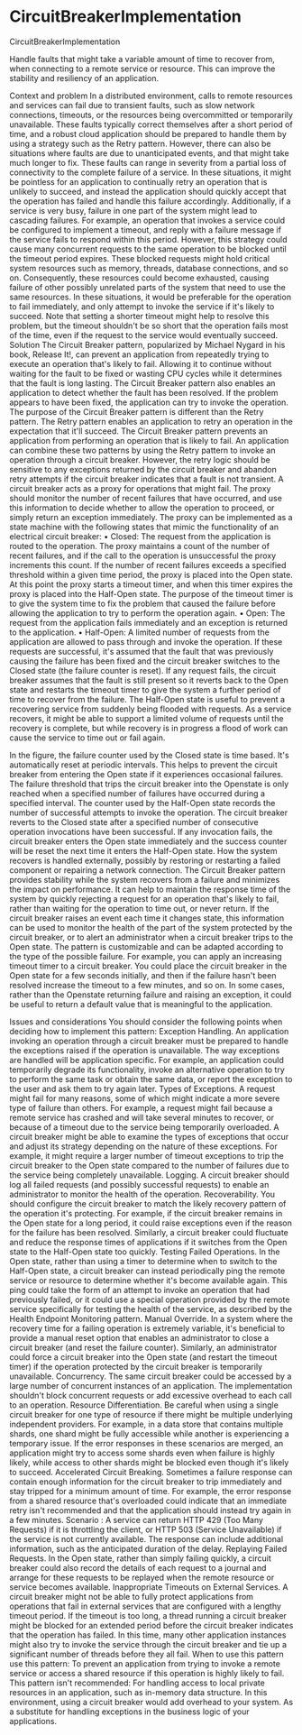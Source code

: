# CircuitBreakerImplementation
CircuitBreakerImplementation

Handle faults that might take a variable amount of time to recover from, when connecting to a remote service or resource. This can improve the stability and resiliency of an application.

Context and problem
In a distributed environment, calls to remote resources and services can fail due to transient faults, such as slow network connections, timeouts, or the resources being overcommitted or temporarily unavailable. These faults typically correct themselves after a short period of time, and a robust cloud application should be prepared to handle them by using a strategy such as the Retry pattern.
However, there can also be situations where faults are due to unanticipated events, and that might take much longer to fix. These faults can range in severity from a partial loss of connectivity to the complete failure of a service. In these situations, it might be pointless for an application to continually retry an operation that is unlikely to succeed, and instead the application should quickly accept that the operation has failed and handle this failure accordingly.
Additionally, if a service is very busy, failure in one part of the system might lead to cascading failures. For example, an operation that invokes a service could be configured to implement a timeout, and reply with a failure message if the service fails to respond within this period. However, this strategy could cause many concurrent requests to the same operation to be blocked until the timeout period expires. These blocked requests might hold critical system resources such as memory, threads, database connections, and so on. Consequently, these resources could become exhausted, causing failure of other possibly unrelated parts of the system that need to use the same resources. In these situations, it would be preferable for the operation to fail immediately, and only attempt to invoke the service if it's likely to succeed. Note that setting a shorter timeout might help to resolve this problem, but the timeout shouldn't be so short that the operation fails most of the time, even if the request to the service would eventually succeed.
Solution
The Circuit Breaker pattern, popularized by Michael Nygard in his book, Release It!, can prevent an application from repeatedly trying to execute an operation that's likely to fail. Allowing it to continue without waiting for the fault to be fixed or wasting CPU cycles while it determines that the fault is long lasting. The Circuit Breaker pattern also enables an application to detect whether the fault has been resolved. If the problem appears to have been fixed, the application can try to invoke the operation.
The purpose of the Circuit Breaker pattern is different than the Retry pattern. The Retry pattern enables an application to retry an operation in the expectation that it'll succeed. The Circuit Breaker pattern prevents an application from performing an operation that is likely to fail. An application can combine these two patterns by using the Retry pattern to invoke an operation through a circuit breaker. However, the retry logic should be sensitive to any exceptions returned by the circuit breaker and abandon retry attempts if the circuit breaker indicates that a fault is not transient.
A circuit breaker acts as a proxy for operations that might fail. The proxy should monitor the number of recent failures that have occurred, and use this information to decide whether to allow the operation to proceed, or simply return an exception immediately.
The proxy can be implemented as a state machine with the following states that mimic the functionality of an electrical circuit breaker:
•	Closed: The request from the application is routed to the operation. The proxy maintains a count of the number of recent failures, and if the call to the operation is unsuccessful the proxy increments this count. If the number of recent failures exceeds a specified threshold within a given time period, the proxy is placed into the Open state. At this point the proxy starts a timeout timer, and when this timer expires the proxy is placed into the Half-Open state.
The purpose of the timeout timer is to give the system time to fix the problem that caused the failure before allowing the application to try to perform the operation again.
•	Open: The request from the application fails immediately and an exception is returned to the application.
•	Half-Open: A limited number of requests from the application are allowed to pass through and invoke the operation. If these requests are successful, it's assumed that the fault that was previously causing the failure has been fixed and the circuit breaker switches to the Closed state (the failure counter is reset). If any request fails, the circuit breaker assumes that the fault is still present so it reverts back to the Open state and restarts the timeout timer to give the system a further period of time to recover from the failure.
The Half-Open state is useful to prevent a recovering service from suddenly being flooded with requests. As a service recovers, it might be able to support a limited volume of requests until the recovery is complete, but while recovery is in progress a flood of work can cause the service to time out or fail again.


 

In the figure, the failure counter used by the Closed state is time based. It's automatically reset at periodic intervals. This helps to prevent the circuit breaker from entering the Open state if it experiences occasional failures. The failure threshold that trips the circuit breaker into the Openstate is only reached when a specified number of failures have occurred during a specified interval. The counter used by the Half-Open state records the number of successful attempts to invoke the operation. The circuit breaker reverts to the Closed state after a specified number of consecutive operation invocations have been successful. If any invocation fails, the circuit breaker enters the Open state immediately and the success counter will be reset the next time it enters the Half-Open state.
How the system recovers is handled externally, possibly by restoring or restarting a failed component or repairing a network connection.
The Circuit Breaker pattern provides stability while the system recovers from a failure and minimizes the impact on performance. It can help to maintain the response time of the system by quickly rejecting a request for an operation that's likely to fail, rather than waiting for the operation to time out, or never return. If the circuit breaker raises an event each time it changes state, this information can be used to monitor the health of the part of the system protected by the circuit breaker, or to alert an administrator when a circuit breaker trips to the Open state.
The pattern is customizable and can be adapted according to the type of the possible failure. For example, you can apply an increasing timeout timer to a circuit breaker. You could place the circuit breaker in the Open state for a few seconds initially, and then if the failure hasn't been resolved increase the timeout to a few minutes, and so on. In some cases, rather than the Openstate returning failure and raising an exception, it could be useful to return a default value that is meaningful to the application.


Issues and considerations
You should consider the following points when deciding how to implement this pattern:
Exception Handling. An application invoking an operation through a circuit breaker must be prepared to handle the exceptions raised if the operation is unavailable. The way exceptions are handled will be application specific. For example, an application could temporarily degrade its functionality, invoke an alternative operation to try to perform the same task or obtain the same data, or report the exception to the user and ask them to try again later.
Types of Exceptions. A request might fail for many reasons, some of which might indicate a more severe type of failure than others. For example, a request might fail because a remote service has crashed and will take several minutes to recover, or because of a timeout due to the service being temporarily overloaded. A circuit breaker might be able to examine the types of exceptions that occur and adjust its strategy depending on the nature of these exceptions. For example, it might require a larger number of timeout exceptions to trip the circuit breaker to the Open state compared to the number of failures due to the service being completely unavailable.
Logging. A circuit breaker should log all failed requests (and possibly successful requests) to enable an administrator to monitor the health of the operation.
Recoverability. You should configure the circuit breaker to match the likely recovery pattern of the operation it's protecting. For example, if the circuit breaker remains in the Open state for a long period, it could raise exceptions even if the reason for the failure has been resolved. Similarly, a circuit breaker could fluctuate and reduce the response times of applications if it switches from the Open state to the Half-Open state too quickly.
Testing Failed Operations. In the Open state, rather than using a timer to determine when to switch to the Half-Open state, a circuit breaker can instead periodically ping the remote service or resource to determine whether it's become available again. This ping could take the form of an attempt to invoke an operation that had previously failed, or it could use a special operation provided by the remote service specifically for testing the health of the service, as described by the Health Endpoint Monitoring pattern.
Manual Override. In a system where the recovery time for a failing operation is extremely variable, it's beneficial to provide a manual reset option that enables an administrator to close a circuit breaker (and reset the failure counter). Similarly, an administrator could force a circuit breaker into the Open state (and restart the timeout timer) if the operation protected by the circuit breaker is temporarily unavailable.
Concurrency. The same circuit breaker could be accessed by a large number of concurrent instances of an application. The implementation shouldn't block concurrent requests or add excessive overhead to each call to an operation.
Resource Differentiation. Be careful when using a single circuit breaker for one type of resource if there might be multiple underlying independent providers. For example, in a data store that contains multiple shards, one shard might be fully accessible while another is experiencing a temporary issue. If the error responses in these scenarios are merged, an application might try to access some shards even when failure is highly likely, while access to other shards might be blocked even though it's likely to succeed.
Accelerated Circuit Breaking. Sometimes a failure response can contain enough information for the circuit breaker to trip immediately and stay tripped for a minimum amount of time. For example, the error response from a shared resource that's overloaded could indicate that an immediate retry isn't recommended and that the application should instead try again in a few minutes.
Scenario :
A service can return HTTP 429 (Too Many Requests) if it is throttling the client, or HTTP 503 (Service Unavailable) if the service is not currently available. The response can include additional information, such as the anticipated duration of the delay.
Replaying Failed Requests. In the Open state, rather than simply failing quickly, a circuit breaker could also record the details of each request to a journal and arrange for these requests to be replayed when the remote resource or service becomes available.
Inappropriate Timeouts on External Services. A circuit breaker might not be able to fully protect applications from operations that fail in external services that are configured with a lengthy timeout period. If the timeout is too long, a thread running a circuit breaker might be blocked for an extended period before the circuit breaker indicates that the operation has failed. In this time, many other application instances might also try to invoke the service through the circuit breaker and tie up a significant number of threads before they all fail.
When to use this pattern use this pattern:
To prevent an application from trying to invoke a remote service or access a shared resource if this operation is highly likely to fail.
This pattern isn't recommended:
For handling access to local private resources in an application, such as in-memory data structure. In this environment, using a circuit breaker would add overhead to your system.
As a substitute for handling exceptions in the business logic of your applications.


